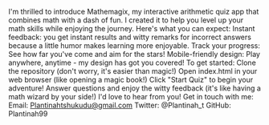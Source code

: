I'm thrilled to introduce Mathemagix, my interactive arithmetic quiz app that combines math with a dash of fun. I created it to help you level up your math skills while enjoying the journey.
Here's what you can expect:
Instant feedback: you get instant results and witty remarks for incorrect answers because a little humor makes learning more enjoyable.
Track your progress: See how far you've come and aim for the stars!
Mobile-friendly design: Play anywhere, anytime - my design has got you covered!
To get started:
Clone the repository (don't worry, it's easier than magic!)
Open index.html in your web browser (like opening a magic book!)
Click "Start Quiz" to begin your adventure!
Answer questions and enjoy the witty feedback (it's like having a math wizard by your side!)
I'd love to hear from you! Get in touch with me:
Email: Plantinahtshukudu@gmail.com
Twitter: @Plantinah_t
GitHub: Plantinah99
